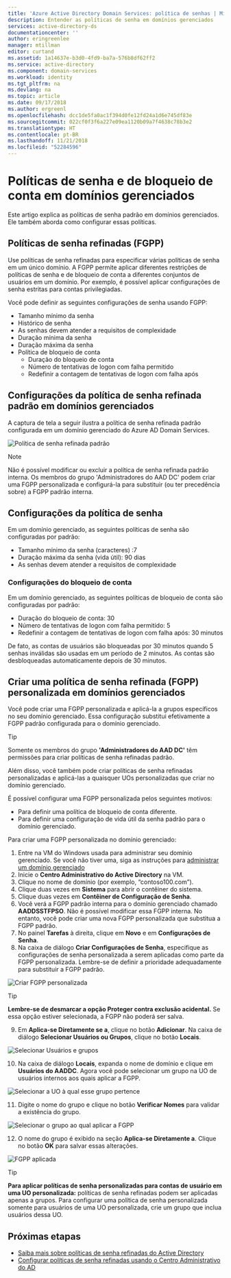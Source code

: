 ```yaml
---
title: 'Azure Active Directory Domain Services: política de senhas | Microsoft Docs'
description: Entender as políticas de senha em domínios gerenciados
services: active-directory-ds
documentationcenter: ''
author: eringreenlee
manager: mtillman
editor: curtand
ms.assetid: 1a14637e-b3d0-4fd9-ba7a-576b8df62ff2
ms.service: active-directory
ms.component: domain-services
ms.workload: identity
ms.tgt_pltfrm: na
ms.devlang: na
ms.topic: article
ms.date: 09/17/2018
ms.author: ergreenl
ms.openlocfilehash: dcc1de5fa0ac1f394d0fe12fd24a1d6e745df83e
ms.sourcegitcommit: 022cf0f3f6a227e09ea1120b09a7f4638c78b3e2
ms.translationtype: HT
ms.contentlocale: pt-BR
ms.lasthandoff: 11/21/2018
ms.locfileid: "52284596"
---
```

# <a name="password-and-account-lockout-policies-on-managed-domains"></a>Políticas de senha e de bloqueio de conta em domínios gerenciados
Este artigo explica as políticas de senha padrão em domínios gerenciados. Ele também aborda como configurar essas políticas.

## <a name="fine-grained-password-policies-fgpp"></a>Políticas de senha refinadas (FGPP)
Use políticas de senha refinadas para especificar várias políticas de senha em um único domínio. A FGPP permite aplicar diferentes restrições de políticas de senha e de bloqueio de conta a diferentes conjuntos de usuários em um domínio. Por exemplo, é possível aplicar configurações de senha estritas para contas privilegiadas.

Você pode definir as seguintes configurações de senha usando FGPP:
* Tamanho mínimo da senha
* Histórico de senha
* As senhas devem atender a requisitos de complexidade
* Duração mínima da senha
* Duração máxima da senha
* Política de bloqueio de conta
    * Duração do bloqueio de conta
    * Número de tentativas de logon com falha permitido
    * Redefinir a contagem de tentativas de logon com falha após


## <a name="default-fine-grained-password-policy-settings-on-a-managed-domain"></a>Configurações da política de senha refinada padrão em domínios gerenciados
A captura de tela a seguir ilustra a política de senha refinada padrão configurada em um domínio gerenciado do Azure AD Domain Services.

![Política de senha refinada padrão](./media/how-to/default-fgpp.png)

> [!NOTE]
> Não é possível modificar ou excluir a política de senha refinada padrão interna. Os membros do grupo 'Administradores do AAD DC' podem criar uma FGPP personalizada e configurá-la para substituir (ou ter precedência sobre) a FGPP padrão interna.
>
>

## <a name="password-policy-settings"></a>Configurações da política de senha
Em um domínio gerenciado, as seguintes políticas de senha são configuradas por padrão:
* Tamanho mínimo da senha (caracteres) :7
* Duração máxima da senha (vida útil): 90 dias
* As senhas devem atender a requisitos de complexidade

### <a name="account-lockout-settings"></a>Configurações do bloqueio de conta
Em um domínio gerenciado, as seguintes políticas de bloqueio de conta são configuradas por padrão:
* Duração do bloqueio de conta: 30
* Número de tentativas de logon com falha permitido: 5
* Redefinir a contagem de tentativas de logon com falha após: 30 minutos

De fato, as contas de usuários são bloqueadas por 30 minutos quando 5 senhas inválidas são usadas em um período de 2 minutos. As contas são desbloqueadas automaticamente depois de 30 minutos.


## <a name="create-a-custom-fine-grained-password-policy-fgpp-on-a-managed-domain"></a>Criar uma política de senha refinada (FGPP) personalizada em domínios gerenciados
Você pode criar uma FGPP personalizada e aplicá-la a grupos específicos no seu domínio gerenciado. Essa configuração substitui efetivamente a FGPP padrão configurada para o domínio gerenciado.

> [!TIP]
> Somente os membros do grupo **'Administradores do AAD DC'** têm permissões para criar políticas de senha refinadas padrão.
>
>

Além disso, você também pode criar políticas de senha refinadas personalizadas e aplicá-las a quaisquer UOs personalizadas que criar no domínio gerenciado.

É possível configurar uma FGPP personalizada pelos seguintes motivos:
* Para definir uma política de bloqueio de conta diferente.
* Para definir uma configuração de vida útil da senha padrão para o domínio gerenciado.

Para criar uma FGPP personalizada no domínio gerenciado:
1. Entre na VM do Windows usada para administrar seu domínio gerenciado. Se você não tiver uma, siga as instruções para [administrar um domínio gerenciado](active-directory-ds-admin-guide-administer-domain.md)
2. Inicie o **Centro Administrativo do Active Directory** na VM.
3. Clique no nome de domínio (por exemplo, “contoso100.com”).
4. Clique duas vezes em **Sistema** para abrir o contêiner do sistema.
5. Clique duas vezes em **Contêiner de Configuração de Senha**.
6. Você verá a FGPP padrão interna para o domínio gerenciado chamado **AADDSSTFPSO**. Não é possível modificar essa FGPP interna. No entanto, você pode criar uma nova FGPP personalizada que substitua a FGPP padrão.
7. No painel **Tarefas** à direita, clique em **Novo** e em **Configurações de Senha**.
8. Na caixa de diálogo **Criar Configurações de Senha**, especifique as configurações de senha personalizada a serem aplicadas como parte da FGPP personalizada. Lembre-se de definir a prioridade adequadamente para substituir a FGPP padrão.

  ![Criar FGPP personalizada](./media/how-to/custom-fgpp.png)

  > [!TIP]
  > **Lembre-se de desmarcar a opção Proteger contra exclusão acidental.** Se essa opção estiver selecionada, a FGPP não poderá ser salva.
  >
  >

9. Em **Aplica-se Diretamente se a**, clique no botão **Adicionar**. Na caixa de diálogo **Selecionar Usuários ou Grupos**, clique no botão **Locais**.

  ![Selecionar Usuários e grupos](./media/how-to/fgpp-applies-to.png)

10. Na caixa de diálogo **Locais**, expanda o nome de domínio e clique em **Usuários do AADDC**. Agora você pode selecionar um grupo na UO de usuários internos aos quais aplicar a FGPP.

  ![Selecionar a UO à qual esse grupo pertence](./media/how-to/fgpp-container.png)

11. Digite o nome do grupo e clique no botão **Verificar Nomes** para validar a existência do grupo.

  ![Selecionar o grupo ao qual aplicar a FGPP](./media/how-to/fgpp-apply-group.png)

12. O nome do grupo é exibido na seção **Aplica-se Diretamente a**. Clique no botão **OK** para salvar essas alterações.

  ![FGPP aplicada](./media/how-to/fgpp-applied.png)

> [!TIP]
> **Para aplicar políticas de senha personalizadas para contas de usuário em uma UO personalizada:** políticas de senha refinadas podem ser aplicadas apenas a grupos. Para configurar uma política de senha personalizada somente para usuários de uma UO personalizada, crie um grupo que inclua usuários dessa UO.
>
>

## <a name="next-steps"></a>Próximas etapas
* [Saiba mais sobre políticas de senha refinadas do Active Directory](/previous-versions/windows/it-pro/windows-server-2008-R2-and-2008/cc770394(v=ws.10))
* [Configurar políticas de senha refinadas usando o Centro Administrativo do AD](https://docs.microsoft.com/windows-server/identity/ad-ds/get-started/adac/introduction-to-active-directory-administrative-center-enhancements--level-100-#fine_grained_pswd_policy_mgmt)
